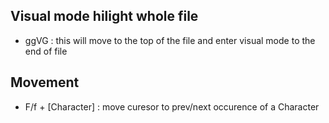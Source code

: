 ## Visual mode hilight whole file
- ggVG : this will move to the top of the file and enter visual mode to the end of file

## Movement
- F/f + [Character] : move curesor to prev/next occurence of a Character
